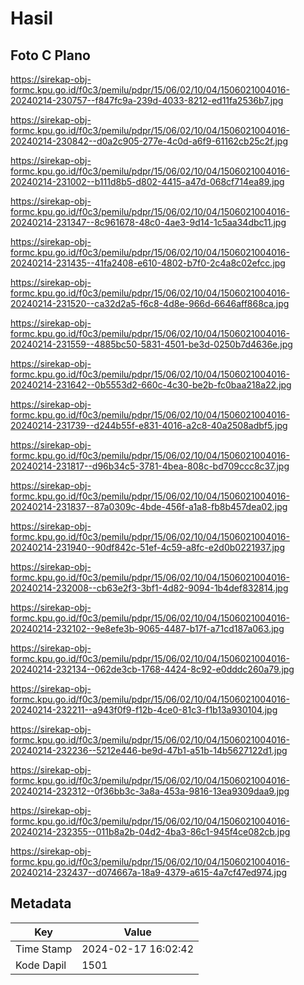 # Hasil

## Foto C Plano

https://sirekap-obj-formc.kpu.go.id/f0c3/pemilu/pdpr/15/06/02/10/04/1506021004016-20240214-230757--f847fc9a-239d-4033-8212-ed11fa2536b7.jpg

https://sirekap-obj-formc.kpu.go.id/f0c3/pemilu/pdpr/15/06/02/10/04/1506021004016-20240214-230842--d0a2c905-277e-4c0d-a6f9-61162cb25c2f.jpg

https://sirekap-obj-formc.kpu.go.id/f0c3/pemilu/pdpr/15/06/02/10/04/1506021004016-20240214-231002--b111d8b5-d802-4415-a47d-068cf714ea89.jpg

https://sirekap-obj-formc.kpu.go.id/f0c3/pemilu/pdpr/15/06/02/10/04/1506021004016-20240214-231347--8c961678-48c0-4ae3-9d14-1c5aa34dbc11.jpg

https://sirekap-obj-formc.kpu.go.id/f0c3/pemilu/pdpr/15/06/02/10/04/1506021004016-20240214-231435--41fa2408-e610-4802-b7f0-2c4a8c02efcc.jpg

https://sirekap-obj-formc.kpu.go.id/f0c3/pemilu/pdpr/15/06/02/10/04/1506021004016-20240214-231520--ca32d2a5-f6c8-4d8e-966d-6646aff868ca.jpg

https://sirekap-obj-formc.kpu.go.id/f0c3/pemilu/pdpr/15/06/02/10/04/1506021004016-20240214-231559--4885bc50-5831-4501-be3d-0250b7d4636e.jpg

https://sirekap-obj-formc.kpu.go.id/f0c3/pemilu/pdpr/15/06/02/10/04/1506021004016-20240214-231642--0b5553d2-660c-4c30-be2b-fc0baa218a22.jpg

https://sirekap-obj-formc.kpu.go.id/f0c3/pemilu/pdpr/15/06/02/10/04/1506021004016-20240214-231739--d244b55f-e831-4016-a2c8-40a2508adbf5.jpg

https://sirekap-obj-formc.kpu.go.id/f0c3/pemilu/pdpr/15/06/02/10/04/1506021004016-20240214-231817--d96b34c5-3781-4bea-808c-bd709ccc8c37.jpg

https://sirekap-obj-formc.kpu.go.id/f0c3/pemilu/pdpr/15/06/02/10/04/1506021004016-20240214-231837--87a0309c-4bde-456f-a1a8-fb8b457dea02.jpg

https://sirekap-obj-formc.kpu.go.id/f0c3/pemilu/pdpr/15/06/02/10/04/1506021004016-20240214-231940--90df842c-51ef-4c59-a8fc-e2d0b0221937.jpg

https://sirekap-obj-formc.kpu.go.id/f0c3/pemilu/pdpr/15/06/02/10/04/1506021004016-20240214-232008--cb63e2f3-3bf1-4d82-9094-1b4def832814.jpg

https://sirekap-obj-formc.kpu.go.id/f0c3/pemilu/pdpr/15/06/02/10/04/1506021004016-20240214-232102--9e8efe3b-9065-4487-b17f-a71cd187a063.jpg

https://sirekap-obj-formc.kpu.go.id/f0c3/pemilu/pdpr/15/06/02/10/04/1506021004016-20240214-232134--062de3cb-1768-4424-8c92-e0dddc260a79.jpg

https://sirekap-obj-formc.kpu.go.id/f0c3/pemilu/pdpr/15/06/02/10/04/1506021004016-20240214-232211--a943f0f9-f12b-4ce0-81c3-f1b13a930104.jpg

https://sirekap-obj-formc.kpu.go.id/f0c3/pemilu/pdpr/15/06/02/10/04/1506021004016-20240214-232236--5212e446-be9d-47b1-a51b-14b5627122d1.jpg

https://sirekap-obj-formc.kpu.go.id/f0c3/pemilu/pdpr/15/06/02/10/04/1506021004016-20240214-232312--0f36bb3c-3a8a-453a-9816-13ea9309daa9.jpg

https://sirekap-obj-formc.kpu.go.id/f0c3/pemilu/pdpr/15/06/02/10/04/1506021004016-20240214-232355--011b8a2b-04d2-4ba3-86c1-945f4ce082cb.jpg

https://sirekap-obj-formc.kpu.go.id/f0c3/pemilu/pdpr/15/06/02/10/04/1506021004016-20240214-232437--d074667a-18a9-4379-a615-4a7cf47ed974.jpg


## Metadata

| Key        | Value               |
| ---------- | ------------------- |
| Time Stamp | 2024-02-17 16:02:42 |
| Kode Dapil | 1501                |



